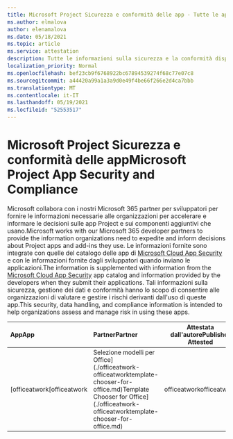 ```yaml
---
title: Microsoft Project Sicurezza e conformità delle app - Tutte le app
ms.author: elmalova
author: elenamalova
ms.date: 05/18/2021
ms.topic: article
ms.service: attestation
description: Tutte le informazioni sulla sicurezza e la conformità disponibili per tutte Microsoft Project app.
localization_priority: Normal
ms.openlocfilehash: bef23cb9f6768922bc67894539274f68c77e07c8
ms.sourcegitcommit: a44420a99a1a3a9d0e49f4be66f266e2d4ca7bbb
ms.translationtype: MT
ms.contentlocale: it-IT
ms.lasthandoff: 05/19/2021
ms.locfileid: "52553517"
---
```

# <a name="microsoft-project-app-security-and-compliance"></a><span data-ttu-id="557a2-103">Microsoft Project Sicurezza e conformità delle app</span><span class="sxs-lookup"><span data-stu-id="557a2-103">Microsoft Project App Security and Compliance</span></span>

<span data-ttu-id="557a2-104">Microsoft collabora con i nostri Microsoft 365 partner per sviluppatori per fornire le informazioni necessarie alle organizzazioni per accelerare e informare le decisioni sulle app Project e sui componenti aggiuntivi che usano.</span><span class="sxs-lookup"><span data-stu-id="557a2-104">Microsoft works with our Microsoft 365 developer partners to provide the information organizations need to expedite and inform decisions about Project apps and add-ins they use.</span></span> <span data-ttu-id="557a2-105">Le informazioni fornite sono integrate con quelle del catalogo delle app di [Microsoft Cloud App Security](https://www.microsoft.com/en-us/enterprise-mobility-security/cloud-app-security) e con le informazioni fornite dagli sviluppatori quando inviano le applicazioni.</span><span class="sxs-lookup"><span data-stu-id="557a2-105">The information is supplemented with information from the [Microsoft Cloud App Security](https://www.microsoft.com/en-us/enterprise-mobility-security/cloud-app-security) app catalog and information provided by the developers when they submit their applications.</span></span> <span data-ttu-id="557a2-106">Tali informazioni sulla sicurezza, gestione dei dati e conformità hanno lo scopo di consentire alle organizzazioni di valutare e gestire i rischi derivanti dall'uso di queste app.</span><span class="sxs-lookup"><span data-stu-id="557a2-106">This security, data handling, and compliance information is intended to help organizations assess and manage risk in using these apps.</span></span>

| <span data-ttu-id="557a2-107">**App**</span><span class="sxs-lookup"><span data-stu-id="557a2-107">**App**</span></span> | <span data-ttu-id="557a2-108">**Partner**</span><span class="sxs-lookup"><span data-stu-id="557a2-108">**Partner**</span></span> | <span data-ttu-id="557a2-109">**Attestata dall'autore**</span><span class="sxs-lookup"><span data-stu-id="557a2-109">**Publisher Attested**</span></span> | <span data-ttu-id="557a2-110">**Certificata**</span><span class="sxs-lookup"><span data-stu-id="557a2-110">**Certified**</span></span> |
|:--------|:------------|:----------------------:|:-------------:|
| <span data-ttu-id="557a2-111">[officeatwork</span><span class="sxs-lookup"><span data-stu-id="557a2-111">[officeatwork</span></span> | <span data-ttu-id="557a2-112">Selezione modelli per Office](./officeatwork-officeatworktemplate-chooser-for-office.md)</span><span class="sxs-lookup"><span data-stu-id="557a2-112">Template Chooser for Office](./officeatwork-officeatworktemplate-chooser-for-office.md)</span></span> | <span data-ttu-id="557a2-113">officeatwork</span><span class="sxs-lookup"><span data-stu-id="557a2-113">officeatwork</span></span> | <span data-ttu-id="557a2-114">**✓**</span><span class="sxs-lookup"><span data-stu-id="557a2-114">**✓**</span></span> | <img alt="Certified application badge" src="../media/certified-badge.png" height="25" width="25" /> |
